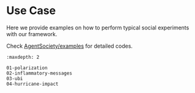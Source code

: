 # Use Case

Here we provide examples on how to perform typical social experiments with our framework.

Check [AgentSociety/examples](https://github.com/tsinghua-fib-lab/agentsociety/tree/main/examples) for detailed codes.

```{toctree}
:maxdepth: 2

01-polarization
02-inflammatory-messages
03-ubi
04-hurricane-impact
```
